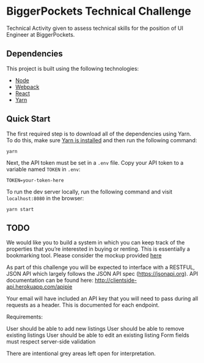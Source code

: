 # BiggerPockets Technical Challenge
Technical Activity given to assess technical skills for the position of UI Engineer at BiggerPockets.

## Dependencies
This project is built using the following technologies:
* [Node](https://nodejs.org/en/)
* [Webpack](https://webpack.js.org)
* [React](https://facebook.github.io/react/)
* [Yarn](https://yarnpkg.com/en/)

## Quick Start
The first required step is to download all of the dependencies using Yarn. To do this, make sure [Yarn is installed](https://yarnpkg.com/en/docs/install) and then run the following command:
```
yarn
```
Next, the API token must be set in a `.env` file. Copy your API token to a variable named `TOKEN` in `.env`:
```
TOKEN=your-token-here
```
To run the dev server locally, run the following command and visit `localhost:8080` in the browser:
```
yarn start
```

## TODO
We would like you to build a system in which you can keep track of the properties that you’re interested in buying or renting.
This is essentially a bookmarking tool. Please consider the mockup provided [here](https://bp-assessment.s3.amazonaws.com/ui-engineer-design-mockup.png)

As part of this challenge you will be expected to interface with a RESTFUL, JSON API which largely follows the JSON API spec (https://jsonapi.org).
API documentation can be found here: http://clientside-api.herokuapp.com/apipie

Your email will have included an API key that you will need to pass during all requests as a header.
This is documented for each endpoint.

Requirements:

User should be able to add new listings
User should be able to remove existing listings
User should be able to edit an existing listing
Form fields must respect server-side validation

There are intentional grey areas left open for interpretation.
